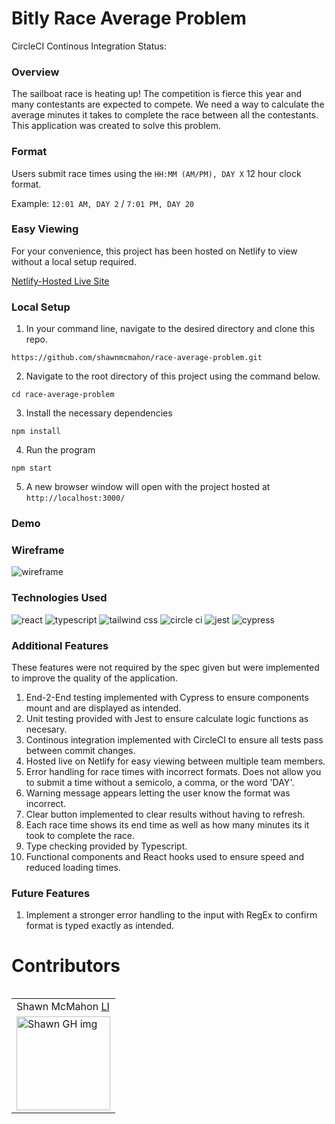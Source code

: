 # Bitly Race Average Problem

CircleCI Continous Integration Status: [![<shawnmcmahon>](https://circleci.com/gh/shawnmcmahon/race-average-problem.svg?style=svg)](<https://app.circleci.com/pipelines/github/shawnmcmahon/race-average-problem>)

### Overview 

The sailboat race is heating up! The competition is fierce this year and many contestants are expected to compete. We need a way to calculate the average minutes it takes to complete the race between all the contestants. This application was created to solve this problem.  

### Format

Users submit race times using the ``HH:MM (AM/PM), DAY X`` 12 hour clock format.

Example: `12:01 AM, DAY 2` / `7:01 PM, DAY 20`

### Easy Viewing 

For your convenience, this project has been hosted on Netlify to view without a local setup required. 

[Netlify-Hosted Live Site](https://amazing-mochi-62d774.netlify.app)

### Local Setup 

1. In your command line, navigate to the desired directory and clone this repo.

``https://github.com/shawnmcmahon/race-average-problem.git``

2. Navigate to the root directory of this project using the command below. 

``cd race-average-problem``

3. Install the necessary dependencies 

``npm install``

4. Run the program

``npm start``

5. A new browser window will open with the project hosted at ``http://localhost:3000/``

### Demo 
  
### Wireframe
![wireframe](https://user-images.githubusercontent.com/73731359/167741867-087aea36-839e-45c5-b0fc-f393acb6b55f.png)

### Technologies Used 

<p align="left">
  <img src="https://img.shields.io/badge/react-%2320232a.svg?style=for-the-badge&logo=react&logoColor=%2361DAFB" alt="react" />
  <img src="https://img.shields.io/badge/typescript-%23007ACC.svg?style=for-the-badge&logo=typescript&logoColor=white" alt="typescript"/>
  <img src="https://img.shields.io/badge/tailwindcss-%2338B2AC.svg?style=for-the-badge&logo=tailwind-css&logoColor=white" alt="tailwind css"/>
  <img src="https://img.shields.io/badge/circle%20ci-%23161616.svg?style=for-the-badge&logo=circleci&logoColor=white" alt="circle ci" />
  <img src="https://img.shields.io/badge/-jest-%23C21325?style=for-the-badge&logo=jest&logoColor=white" alt="jest" />
  <img src="https://img.shields.io/badge/-cypress-%23E5E5E5?style=for-the-badge&logo=cypress&logoColor=058a5e" alt="cypress" />
</p>

### Additional Features 

These features were not required by the spec given but were implemented to improve the quality of the application. 

1. End-2-End testing implemented with Cypress 
to ensure components mount and are displayed as intended. 
2. Unit testing provided with Jest to ensure calculate logic functions as necesary.
3. Continous integration implemented with CircleCI to ensure all tests pass between commit changes. 
4. Hosted live on Netlify for easy viewing between multiple team members. 
5. Error handling for race times with incorrect formats. Does not allow you to submit a time without a semicolo, a comma, or the word 'DAY'. 
6. Warning message appears letting the user know the format was incorrect. 
7. Clear button implemented to clear results without having to refresh. 
8. Each race time shows its end time as well as how many minutes its it took to complete the race.
9. Type checking provided by Typescript.  
10. Functional components and React hooks used to ensure speed and reduced loading times.

### Future Features 

1. Implement a stronger error handling to the input with RegEx to confirm format is typed exactly as intended. 

# Contributors

<table align="left">
  <td> Shawn McMahon <a href="https://www.linkedin.com/in/shawnpmcmahon/">LI</td>
    </tr>
    </tr>
<td><img src="https://avatars.githubusercontent.com/u/73731359?v=4" alt="Shawn GH img"
width="150" height="auto" /></td>
    </tr>
</table>




